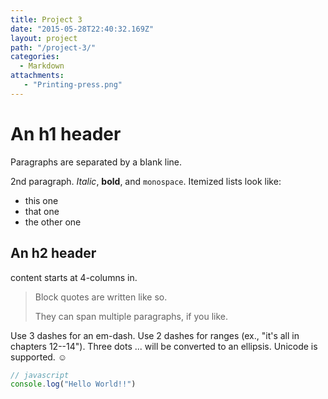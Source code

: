 ```yaml
---
title: Project 3
date: "2015-05-28T22:40:32.169Z"
layout: project
path: "/project-3/"
categories:
  - Markdown
attachments:
   - "Printing-press.png"
---
```


# An h1 header

Paragraphs are separated by a blank line.

2nd paragraph. *Italic*, **bold**, and `monospace`. Itemized lists
look like:

  * this one
  * that one
  * the other one

## An h2 header
content starts at 4-columns in.

> Block quotes are
> written like so.
>
> They can span multiple paragraphs,
> if you like.

Use 3 dashes for an em-dash. Use 2 dashes for ranges (ex., "it's all
in chapters 12--14"). Three dots ... will be converted to an ellipsis.
Unicode is supported. ☺

```js
// javascript
console.log("Hello World!!")
```
